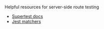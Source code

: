Helpful resources for server-side route testing

* [Supertest docs](https://github.com/visionmedia/supertest)
* [Jest matchers](https://jestjs.io/docs/en/using-matchers.html)

